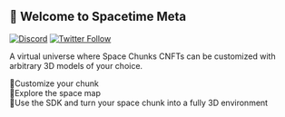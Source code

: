 ## 👋 Welcome to Spacetime Meta

[![Discord][discord]][discord-url] [![Twitter Follow][twitter]][twitter-url]

A virtual universe where Space Chunks CNFTs can be customized with arbitrary 3D models of your choice.

🔸Customize your chunk   
🔹Explore the space map   
🔸Use the SDK and turn your space chunk into a fully 3D environment   

[discord-url]: https://discord.gg/w6CzHy35E2
[discord]: https://img.shields.io/discord/685241246557667386?logo=discord&style=for-the-badge
[twitter]: https://img.shields.io/twitter/follow/Spacetime_Meta?color=brightgreen&logo=twitter&style=for-the-badge
[twitter-url]: https://twitter.com/intent/follow?screen_name=Spacetime_Meta
